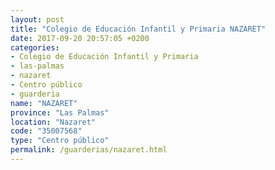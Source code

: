 ```yaml
---
layout: post
title: "Colegio de Educación Infantil y Primaria NAZARET"
date: 2017-09-20 20:57:05 +0200
categories:
- Colegio de Educación Infantil y Primaria
- las-palmas
- nazaret
- Centro público
- guarderia
name: "NAZARET"
province: "Las Palmas"
location: "Nazaret"
code: "35007568"
type: "Centro público"
permalink: /guarderias/nazaret.html
---
```

